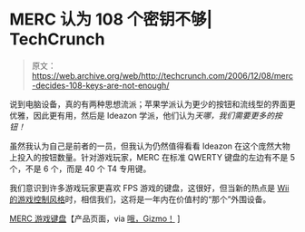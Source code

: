 # MERC 认为 108 个密钥不够| TechCrunch

> 原文：<https://web.archive.org/web/http://techcrunch.com/2006/12/08/merc-decides-108-keys-are-not-enough/>

说到电脑设备，真的有两种思想流派；苹果学派认为更少的按钮和流线型的界面更优雅，因此更有用，然后是 Ideazon 学派，他们认为*天哪，我们需要更多的按钮！*

虽然我认为自己是前者的一员，但我认为仍然值得看看 Ideazon 在这个庞然大物上投入的按钮数量。针对游戏玩家，MERC 在标准 QWERTY 键盘的左边有不是 5 个，不是 6 个，而是 40 个 T4 专用键。

我们意识到许多游戏玩家更喜欢 FPS 游戏的键盘，这很好，但当新的热点是 [Wii 的游戏控制风格](https://web.archive.org/web/20160321234544/http://crunchgear.com/?s=wii+controller)时，相信我们，这将是一年内在价值村的“那个”外围设备。

[MERC 游戏键盘](https://web.archive.org/web/20160321234544/http://www.ideazon.com/us/products/mercgamingkeyboard.asp)【产品页面，via [哦，Gizmo！](https://web.archive.org/web/20160321234544/http://www.ohgizmo.com/2006/12/07/ideazon-merc-gaming-keyboard/) ]